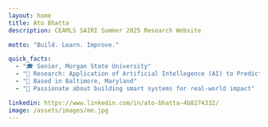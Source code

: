 ```yaml
---
layout: home
title: Ato Bhatta
description: CEAMLS SAIRI Summer 2025 Research Website

motto: "Build. Learn. Improve."

quick_facts:
  - "🎓 Senior, Morgan State University"
  - "🔬 Research: Application of Artificial Intellegence (AI) to Predict Genetic Bio markers of Brain Tumor from Transcriptomic Data Set"
  - "📍 Based in Baltimore, Maryland"
  - "🚀 Passionate about building smart systems for real-world impact"

linkedin: https://www.linkedin.com/in/ato-bhatta-4b8274332/
image: /assets/images/me.jpg
---
```

